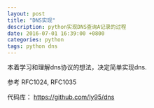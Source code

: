 ```yaml
---
layout: post
title: "DNS实现"
description: python实现DNS查询A记录的过程
date: 2016-07-01 16:39:00 +0800
categories: python
tags: python dns
---
```


本着学习和理解dns协议的想法，决定简单实现dns.

参考 RFC1024, RFC1035

代码库：
https://github.com/ly95/dns
